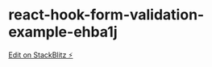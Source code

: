 # react-hook-form-validation-example-ehba1j

[Edit on StackBlitz ⚡️](https://stackblitz.com/edit/react-hook-form-validation-example-ehba1j)